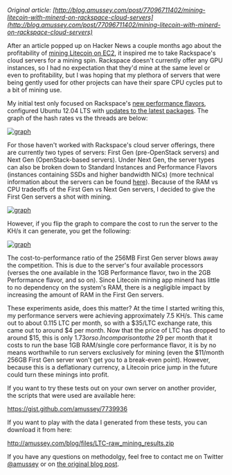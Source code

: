 *Original article: [http://blog.amussey.com/post/77096711402/mining-litecoin-with-minerd-on-rackspace-cloud-servers](http://blog.amussey.com/post/77096711402/mining-litecoin-with-minerd-on-rackspace-cloud-servers)*

After an article popped up on Hacker News a couple months ago about the profitability of [mining Litecoin on EC2](https://news.ycombinator.com/item?id=6818015), it inspired me to take Rackspace's cloud servers for a mining spin.  Rackspace doesn't currently offer any GPU instances, so I had no expectation that they'd mine at the same level or even to profitability, but I was hoping that my plethora of servers that were being gently used for other projects can have their spare CPU cycles put to a bit of mining use. 

My initial test only focused on Rackspace's [new performance flavors](http://developer.rackspace.com/blog/welcome-to-performance-cloud-servers-have-some-benchmarks.html), configured Ubuntu 12.04 LTS with [updates to the latest packages](https://gist.github.com/amussey/7739936#file-minerd_test-sh-L4-L5).  The graph of the hash rates vs the threads are below:

[![ graph ](http://i.imgur.com/lx1zeRk.png)](http://i.imgur.com/lx1zeRk.png)

For those haven't worked with Rackspace's cloud server offerings, there are currently two types of servers: First Gen (pre-OpenStack servers) and Next Gen (OpenStack-based servers).  Under Next Gen, the server types can also be broken down to Standard Instances and Performance Flavors (instances containing SSDs and higher bandwidth NICs) (more technical information about the servers can be found [here](http://docs.rackspace.com/servers/api/v2/cs-releasenotes/content/supported_flavors.html)).  Because of the RAM vs CPU tradeoffs of the First Gen vs Next Gen servers, I decided to give the First Gen servers a shot with mining.

[![ graph ](http://i.imgur.com/MADlC6R.png)](http://i.imgur.com/MADlC6R.png)


However, if you flip the graph to compare the cost to run the server to the KH/s it can generate, you get the following:

[![ graph ](http://i.imgur.com/qZ7a1l7.png)](http://i.imgur.com/qZ7a1l7.png)

The cost-to-performance ratio of the 256MB First Gen server blows away the competition.  This is due to the server's four available processors (verses the one available in the 1GB Performance flavor, two in the 2GB Performance flavor, and so on).  Since Litecoin mining app minerd has little to no dependency on the system's RAM, there is a negligible impact by increasing the amount of RAM in the First Gen servers. 

These experiments aside, does this matter?  At the time I started writing this, my performance servers were achieving approximately 7.5 KH/s.  This came out to about 0.115 LTC per month, so with a $35/LTC exchange rate, this came out to around $4 per month.  Now that the price of LTC has dropped to around $15, this is only $1.73 or so.  In comparison to the ~$29 per month that it costs to run the base 1GB RAM/single core performance flavor, it is by no means worthwhile to run servers exclusively for mining (even the $11/month 256GB First Gen server won't get you to a break-even point).  However, because this is a deflationary currency, a Litecoin price jump in the future could turn these minings into profit.

If you want to try these tests out on your own server on another provider, the scripts that were used are available here:

https://gist.github.com/amussey/7739936

If you want to play with the data I generated from these tests, you can download it from here:

http://amussey.com/blog/files/LTC-raw_mining_results.zip

If you have any questions on methodolgy, feel free to contact me on Twitter [@amussey](http://twitter.com/amussey) or on [the original blog post](http://blog.amussey.com/post/77096711402/mining-litecoin-with-minerd-on-rackspace-cloud-servers).
